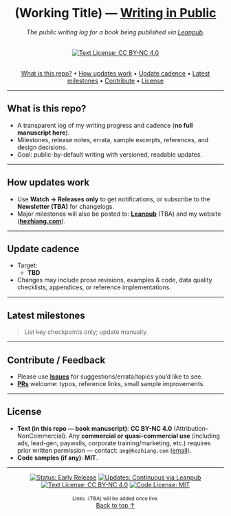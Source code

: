 <br/>

<div align="center">

# (Working Title) — [Writing in Public](https://leanpub.com)
*The public writing log for a book being published via [Leanpub](https://leanpub.com).*

</div>

<br/>

<div align="center">
  <a href="#license"><img src="https://img.shields.io/badge/Text%20License-CC%20BY--NC%204.0-22c55e.svg" alt="Text License: CC BY-NC 4.0"></a>
</div>

<br/>

<div align="center">

<a href="#what-is-this-repo">What is this repo?</a> •
<a href="#how-updates-work">How updates work</a> •
<a href="#update-cadence">Update cadence</a> •
<a href="#latest-milestones">Latest milestones</a> •
<a href="#contribute--feedback">Contribute</a> •
<a href="#license">License</a>

</div>

---

## What is this repo?
- A transparent log of my writing progress and cadence (**no full manuscript here**).
- Milestones, release notes, errata, sample excerpts, references, and design decisions.
- Goal: public-by-default writing with versioned, readable updates.

---

## How updates work
- Use **Watch → Releases only** to get notifications, or subscribe to the **Newsletter (TBA)** for changelogs.
- Major milestones will also be posted to: **[Leanpub](https://leanpub.com)** (TBA) and my website (**[hezhiang.com](https://hezhiang.com)**).

---

## Update cadence
- Target:
  - **TBD**
- Changes may include prose revisions, examples & code, data quality checklists, appendices, or reference implementations.

---

## Latest milestones
> List key checkpoints only; update manually.



---

## Contribute / Feedback
- Please use **[Issues](../../issues)** for suggestions/errata/topics you’d like to see.
- **[PRs](../../pulls)** welcome: typos, reference links, small sample improvements.

---

## License
- **Text (in this repo — book manuscript)**: **CC BY-NC 4.0** (Attribution–NonCommercial). Any **commercial or quasi-commercial use** (including ads, lead-gen, paywalls, corporate training/marketing, etc.) requires prior written permission — contact: `ang@hezhiang.com` ([email](mailto:ang@hezhiang.com)).
- **Code samples (if any)**: **MIT**.

---

<p align="center">
  <a href="#how-updates-work"><img src="https://img.shields.io/badge/Status-Early%20Release-6f42c1.svg" alt="Status: Early Release"></a>
  <a href="https://leanpub.com"><img src="https://img.shields.io/badge/Updates-Continuous%20via%20Leanpub-0ea5e9.svg" alt="Updates: Continuous via Leanpub"></a>
  <a href="https://creativecommons.org/licenses/by-nc/4.0/"><img src="https://img.shields.io/badge/Text%20License-CC%20BY--NC%204.0-22c55e.svg" alt="Text License: CC BY-NC 4.0"></a>
  <a href="#license"><img src="https://img.shields.io/badge/Code%20License-MIT-10b981.svg" alt="Code License: MIT"></a>
</p>

<p align="center">
  <sub>Links（TBA) will be added once live.</sub><br/>
  <a href="#">Back to top ↑</a>
</p>

